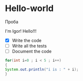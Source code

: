 # Hello-world
Проба

I'm Igor! Hello!!!
- [X] Write the code
- [ ] Write all the tests
- [ ] Document the code

```java
for(int i=0 ; i < 5 ; i++)
{
System.out.println("i is : " + i);
}
```
